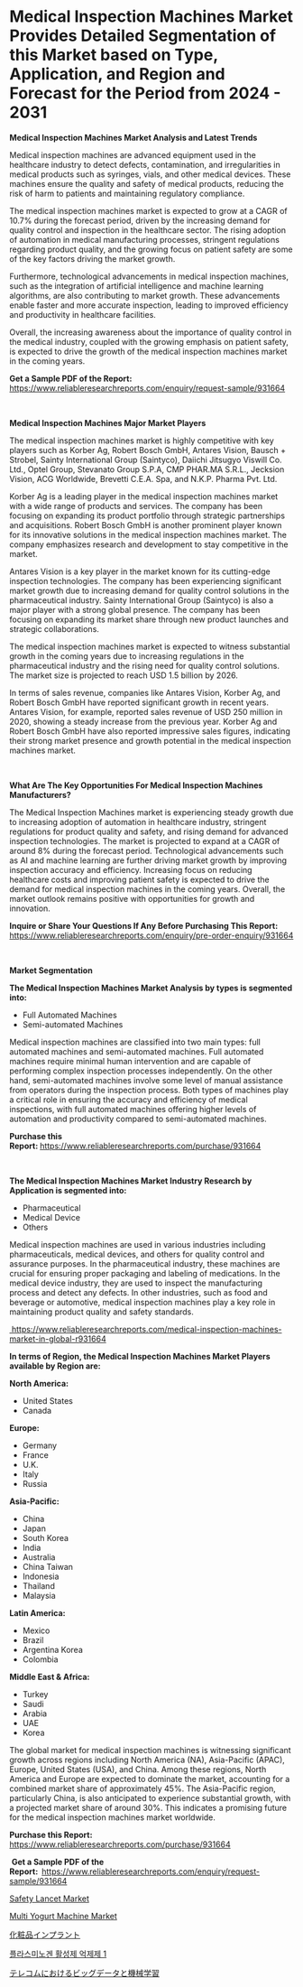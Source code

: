 <p><h1>Medical Inspection Machines Market Provides Detailed Segmentation of this Market based on Type, Application, and Region and Forecast for the Period from 2024 - 2031</h1></p><p><strong>Medical Inspection Machines Market Analysis and Latest Trends</strong></p>
<p><p>Medical inspection machines are advanced equipment used in the healthcare industry to detect defects, contamination, and irregularities in medical products such as syringes, vials, and other medical devices. These machines ensure the quality and safety of medical products, reducing the risk of harm to patients and maintaining regulatory compliance.</p><p>The medical inspection machines market is expected to grow at a CAGR of 10.7% during the forecast period, driven by the increasing demand for quality control and inspection in the healthcare sector. The rising adoption of automation in medical manufacturing processes, stringent regulations regarding product quality, and the growing focus on patient safety are some of the key factors driving the market growth.</p><p>Furthermore, technological advancements in medical inspection machines, such as the integration of artificial intelligence and machine learning algorithms, are also contributing to market growth. These advancements enable faster and more accurate inspection, leading to improved efficiency and productivity in healthcare facilities.</p><p>Overall, the increasing awareness about the importance of quality control in the medical industry, coupled with the growing emphasis on patient safety, is expected to drive the growth of the medical inspection machines market in the coming years.</p></p>
<p><strong>Get a Sample PDF of the Report:&nbsp;</strong> <a href="https://www.reliableresearchreports.com/enquiry/request-sample/931664">https://www.reliableresearchreports.com/enquiry/request-sample/931664</a></p>
<p>&nbsp;</p>
<p><strong>Medical Inspection Machines Major Market Players</strong></p>
<p><p>The medical inspection machines market is highly competitive with key players such as Korber Ag, Robert Bosch GmbH, Antares Vision, Bausch + Strobel, Sainty International Group (Saintyco), Daiichi Jitsugyo Viswill Co. Ltd., Optel Group, Stevanato Group S.P.A, CMP PHAR.MA S.R.L., Jecksion Vision, ACG Worldwide, Brevetti C.E.A. Spa, and N.K.P. Pharma Pvt. Ltd.</p><p>Korber Ag is a leading player in the medical inspection machines market with a wide range of products and services. The company has been focusing on expanding its product portfolio through strategic partnerships and acquisitions. Robert Bosch GmbH is another prominent player known for its innovative solutions in the medical inspection machines market. The company emphasizes research and development to stay competitive in the market.</p><p>Antares Vision is a key player in the market known for its cutting-edge inspection technologies. The company has been experiencing significant market growth due to increasing demand for quality control solutions in the pharmaceutical industry. Sainty International Group (Saintyco) is also a major player with a strong global presence. The company has been focusing on expanding its market share through new product launches and strategic collaborations.</p><p>The medical inspection machines market is expected to witness substantial growth in the coming years due to increasing regulations in the pharmaceutical industry and the rising need for quality control solutions. The market size is projected to reach USD 1.5 billion by 2026.</p><p>In terms of sales revenue, companies like Antares Vision, Korber Ag, and Robert Bosch GmbH have reported significant growth in recent years. Antares Vision, for example, reported sales revenue of USD 250 million in 2020, showing a steady increase from the previous year. Korber Ag and Robert Bosch GmbH have also reported impressive sales figures, indicating their strong market presence and growth potential in the medical inspection machines market.</p></p>
<p>&nbsp;</p>
<p><strong>What Are The Key Opportunities For Medical Inspection Machines Manufacturers?</strong></p>
<p><p>The Medical Inspection Machines market is experiencing steady growth due to increasing adoption of automation in healthcare industry, stringent regulations for product quality and safety, and rising demand for advanced inspection technologies. The market is projected to expand at a CAGR of around 8% during the forecast period. Technological advancements such as AI and machine learning are further driving market growth by improving inspection accuracy and efficiency. Increasing focus on reducing healthcare costs and improving patient safety is expected to drive the demand for medical inspection machines in the coming years. Overall, the market outlook remains positive with opportunities for growth and innovation.</p></p>
<p><strong>Inquire or Share Your Questions If Any Before Purchasing This Report:</strong> <a href="https://www.reliableresearchreports.com/enquiry/pre-order-enquiry/931664">https://www.reliableresearchreports.com/enquiry/pre-order-enquiry/931664</a></p>
<p>&nbsp;</p>
<p><strong>Market Segmentation</strong></p>
<p><strong>The Medical Inspection Machines Market Analysis by types is segmented into:</strong></p>
<p><ul><li>Full Automated Machines</li><li>Semi-automated Machines</li></ul></p>
<p><p>Medical inspection machines are classified into two main types: full automated machines and semi-automated machines. Full automated machines require minimal human intervention and are capable of performing complex inspection processes independently. On the other hand, semi-automated machines involve some level of manual assistance from operators during the inspection process. Both types of machines play a critical role in ensuring the accuracy and efficiency of medical inspections, with full automated machines offering higher levels of automation and productivity compared to semi-automated machines.</p></p>
<p><strong>Purchase this Report:&nbsp;</strong><a href="https://www.reliableresearchreports.com/purchase/931664">https://www.reliableresearchreports.com/purchase/931664</a></p>
<p>&nbsp;</p>
<p><strong>The Medical Inspection Machines Market Industry Research by Application is segmented into:</strong></p>
<p><ul><li>Pharmaceutical</li><li>Medical Device</li><li>Others</li></ul></p>
<p><p>Medical inspection machines are used in various industries including pharmaceuticals, medical devices, and others for quality control and assurance purposes. In the pharmaceutical industry, these machines are crucial for ensuring proper packaging and labeling of medications. In the medical device industry, they are used to inspect the manufacturing process and detect any defects. In other industries, such as food and beverage or automotive, medical inspection machines play a key role in maintaining product quality and safety standards.</p></p>
<p><a href="https://www.reliableresearchreports.com/medical-inspection-machines-market-in-global-r931664">&nbsp;https://www.reliableresearchreports.com/medical-inspection-machines-market-in-global-r931664</a></p>
<p><strong>In terms of Region, the Medical Inspection Machines Market Players available by Region are:</strong></p>
<p>
    <p> <strong> North America: </strong>
        <ul>
            <li>United States</li>
            <li>Canada</li>
        </ul>
        </p> 
    <p> <strong> Europe: </strong>
        <ul>
            <li>Germany</li>
            <li>France</li>
            <li>U.K.</li>
            <li>Italy</li>
            <li>Russia</li>
        </ul>
        </p> 
    <p> <strong> Asia-Pacific: </strong>
        <ul>
            <li>China</li>
            <li>Japan</li>
            <li>South Korea</li>
            <li>India</li>
            <li>Australia</li>
            <li>China Taiwan</li>
            <li>Indonesia</li>
            <li>Thailand</li>
            <li>Malaysia</li>
        </ul>
        </p> 
    <p> <strong> Latin America: </strong>
        <ul>
            <li>Mexico</li>
            <li>Brazil</li>
            <li>Argentina Korea</li>
            <li>Colombia</li>
        </ul>
        </p> 
    <p> <strong> Middle East & Africa: </strong>
        <ul>
            <li>Turkey</li>
            <li>Saudi</li>
            <li>Arabia</li>
            <li>UAE</li>
            <li>Korea</li>
        </ul>
    </p>
    </p>
<p><p>The global market for medical inspection machines is witnessing significant growth across regions including North America (NA), Asia-Pacific (APAC), Europe, United States (USA), and China. Among these regions, North America and Europe are expected to dominate the market, accounting for a combined market share of approximately 45%. The Asia-Pacific region, particularly China, is also anticipated to experience substantial growth, with a projected market share of around 30%. This indicates a promising future for the medical inspection machines market worldwide.</p></p>
<p><strong>Purchase this Report: </strong><a href="https://www.reliableresearchreports.com/purchase/931664">https://www.reliableresearchreports.com/purchase/931664</a></p>
<p>&nbsp;<strong>Get a Sample PDF of the Report:&nbsp;&nbsp;</strong><a href="https://www.reliableresearchreports.com/enquiry/request-sample/931664">https://www.reliableresearchreports.com/enquiry/request-sample/931664</a></p>
<p><strong></strong></p>
<p><p><a href="https://medium.com/@elzaziemann1943/strategic-insights-into-global-safety-lancet-market-trends-2024-2031-covered-in-107-pages-c1f1b9a78658">Safety Lancet Market</a></p><p><a href="https://github.com/RoccoManning/Market-Research-Report-List-6/blob/main/multi-yogurt-machine-market.md">Multi Yogurt Machine Market</a></p><p><a href="https://medium.com/@mandysw5k1a/%E3%82%B0%E3%83%AD%E3%83%BC%E3%83%90%E3%83%AB%E5%8C%96%E7%B2%A7%E5%93%81%E3%82%A4%E3%83%B3%E3%83%97%E3%83%A9%E3%83%B3%E3%83%88%E7%94%A3%E6%A5%AD-%E3%82%BF%E3%82%A4%E3%83%97-%E7%94%A8%E9%80%94-%E5%B8%82%E5%A0%B4%E3%83%97%E3%83%AC%E3%83%BC%E3%83%A4%E3%83%BC-%E5%9C%B0%E5%9F%9F%E3%81%AE%E6%88%90%E9%95%B7%E5%88%86%E6%9E%90-%E3%81%8A%E3%82%88%E3%81%B3%E5%B0%86%E6%9D%A5%E3%81%AE%E3%82%B7%E3%83%8A%E3%83%AA%E3%82%AA-2024%E5%B9%B4-2031%E5%B9%B4-98403f21fa96">化粧品インプラント</a></p><p><a href="https://medium.com/@kelvinfeenrey98677/%ED%94%8C%EB%9D%BC%EC%8A%A4%EB%AF%B8%EB%85%B8%EA%B2%90-%ED%99%9C%EC%84%B1%ED%99%94-%EC%96%B5%EC%A0%9C%EC%A0%9C-1-%EC%8B%9C%EC%9E%A5-%EA%B7%9C%EB%AA%A8%EB%8A%94-%EC%97%B0%ED%8F%89%EA%B7%A0-%EC%84%B1%EC%9E%A5%EB%A5%A0%EC%9D%B8-9-7-%EB%A1%9C-9548e47fa449">플라스미노겐 활성제 억제제 1</a></p><p><a href="https://medium.com/@beaumontdavv7mp/%E5%B8%82%E5%A0%B4%E4%BA%88%E6%B8%AC-%E9%80%9A%E4%BF%A1%E6%A5%AD%E3%81%AB%E3%81%8A%E3%81%91%E3%82%8B%E3%82%B0%E3%83%AD%E3%83%BC%E3%83%90%E3%83%AB%E3%81%AA%E3%83%93%E3%83%83%E3%82%B0%E3%83%87%E3%83%BC%E3%82%BF-%E6%A9%9F%E6%A2%B0%E5%AD%A6%E7%BF%92%E3%81%AE%E3%83%88%E3%83%AC%E3%83%B3%E3%83%89%E3%81%A8%E5%BD%B1%E9%9F%BF%E5%88%86%E6%9E%90-2024%E5%B9%B4-2031%E5%B9%B4-%E5%87%A6%E7%90%86-%E3%82%B9%E3%83%88%E3%83%AC%E3%83%BC%E3%82%B8-%E5%88%86%E6%9E%90%E3%81%AB%E3%82%88%E3%82%8B%E3%82%A2%E3%83%97%E3%83%AA%E3%82%B1%E3%83%BC%E3%82%B7%E3%83%A7%E3%83%B3%E5%88%A5-%E8%A8%98%E8%BF%B0%E5%88%86%E6%9E%90-%E4%BA%88%E6%B8%AC%E5%88%86%E6%9E%90-%E6%A9%9F%E6%A2%B0%E5%AD%A6%E7%BF%92-%E7%89%B9%E5%BE%B4%E3%82%A8%E3%83%B3%E3%82%B8%E3%83%8B%E3%82%A2%E3%83%AA-157e76be5382">テレコムにおけるビッグデータと機械学習</a></p></p>